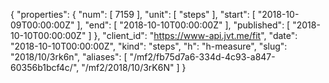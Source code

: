 {
  "properties": {
    "num": [
      7159
    ],
    "unit": [
      "steps"
    ],
    "start": [
      "2018-10-09T00:00:00Z"
    ],
    "end": [
      "2018-10-10T00:00:00Z"
    ],
    "published": [
      "2018-10-10T00:00:00Z"
    ]
  },
  "client_id": "https://www-api.jvt.me/fit",
  "date": "2018-10-10T00:00:00Z",
  "kind": "steps",
  "h": "h-measure",
  "slug": "2018/10/3rk6n",
  "aliases": [
    "/mf2/fb75d7a6-334d-4c93-a847-60356b1bcf4c/",
    "/mf2/2018/10/3rK6N"
  ]
}
